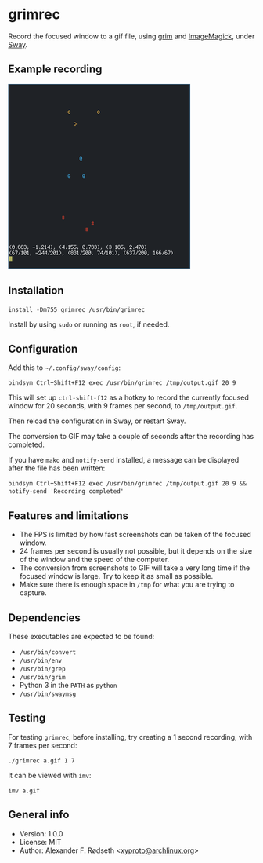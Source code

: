 # grimrec

Record the focused window to a gif file, using [grim](https://github.com/emersion/grim) and [ImageMagick](https://www.imagemagick.org/), under [Sway](https://github.com/swaywm/sway).

## Example recording

![triangles](img/xyproto_shapes.gif)

## Installation

    install -Dm755 grimrec /usr/bin/grimrec

Install by using `sudo` or running as `root`, if needed.

## Configuration

Add this to `~/.config/sway/config`:

    bindsym Ctrl+Shift+F12 exec /usr/bin/grimrec /tmp/output.gif 20 9

This will set up `ctrl-shift-f12` as a hotkey to record the currently focused window for 20 seconds, with 9 frames per second, to `/tmp/output.gif`.

Then reload the configuration in Sway, or restart Sway.

The conversion to GIF may take a couple of seconds after the recording has completed.

If you have `mako` and `notify-send` installed, a message can be displayed after the file has been written:

    bindsym Ctrl+Shift+F12 exec /usr/bin/grimrec /tmp/output.gif 20 9 && notify-send 'Recording completed'

## Features and limitations

* The FPS is limited by how fast screenshots can be taken of the focused window.
* 24 frames per second is usually not possible, but it depends on the size of the window and the speed of the computer.
* The conversion from screenshots to GIF will take a very long time if the focused window is large. Try to keep it as small as possible.
* Make sure there is enough space in `/tmp` for what you are trying to capture.

## Dependencies

These executables are expected to be found:

* `/usr/bin/convert`
* `/usr/bin/env`
* `/usr/bin/grep`
* `/usr/bin/grim`
* Python 3 in the `PATH` as `python`
* `/usr/bin/swaymsg`

## Testing

For testing `grimrec`, before installing, try creating a 1 second recording, with 7 frames per second:

    ./grimrec a.gif 1 7

It can be viewed with `imv`:

    imv a.gif

## General info

* Version: 1.0.0
* License: MIT
* Author: Alexander F. Rødseth &lt;xyproto@archlinux.org&gt;
